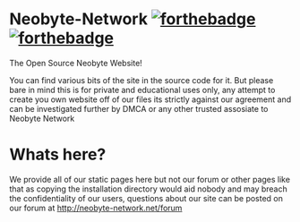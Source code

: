 # Neobyte-Network [![forthebadge](http://forthebadge.com/images/badges/oooo-kill-em.svg)](http://forthebadge.com)[![forthebadge](http://forthebadge.com/images/badges/built-with-love.svg)](http://forthebadge.com)
The Open Source Neobyte Website!

You can find various bits of the site in the source code for it. But please bare in mind this is for private and educational uses only, any attempt to create you own website off of our files its strictly against our agreement and can be investigated further by DMCA or any other trusted assosiate to Neobyte Network

# Whats here?
We provide all of our static pages here but not our forum or other pages like that as copying the installation directory would aid nobody and may breach the confidentiality of our users, questions about our site can be posted on our forum at http://neobyte-network.net/forum

